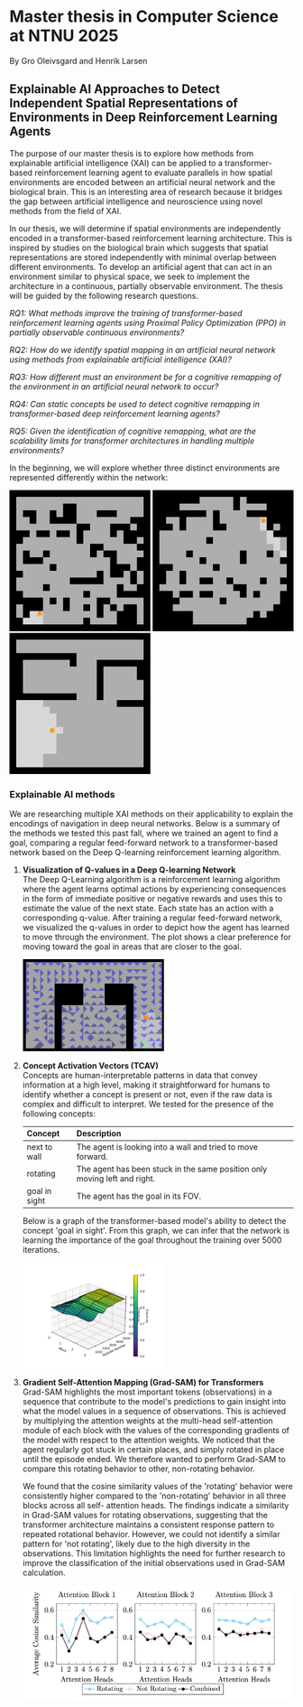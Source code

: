 # Master thesis in Computer Science at NTNU 2025
By Gro Oleivsgard and Henrik Larsen


## Explainable AI Approaches to Detect Independent Spatial Representations of Environments in Deep Reinforcement Learning Agents

The purpose of our master thesis is to explore how methods from explainable artificial intelligence (XAI) can be applied to a transformer-based reinforcement learning agent to evaluate parallels in how spatial environments are encoded between an artificial neural network and the biological brain. This is an interesting area of research because it bridges the gap between artificial intelligence and neuroscience using novel methods from the field of XAI.

In our thesis, we will determine if spatial environments are independently encoded in a transformer-based reinforcement learning architecture. This is inspired by studies on the biological brain which suggests that spatial representations are stored independently with minimal overlap between different environments. To develop an artificial agent that can act in an environment similar to physical space, we seek to implement the architecture in a continuous, partially observable environment. The thesis will be guided by the following research questions.

*RQ1: What methods improve the training of transformer-based reinforcement learning agents using Proximal Policy Optimization (PPO) in partially observable continuous environments?*

*RQ2: How do we identify spatial mapping in an artificial neural network using methods from explainable artificial intelligence (XAI)?*

*RQ3: How different must an environment be for a cognitive remapping of the environment in an artificial neural network to occur?*

*RQ4: Can static concepts be used to detect cognitive remapping in transformer-based deep reinforcement learning agents?*

*RQ5: Given the identification of cognitive remapping, what are the scalability limits for transformer architectures in handling multiple environments?*

In the beginning, we will explore whether three distinct environments are represented differently within the network:

<img src="agent/gifs/4100.gif" width="250px"> <img src="agent/gifs/4800.gif" width="250px"> <img src="agent/gifs/4900.gif" width="250px">

### Explainable AI methods

We are researching multiple XAI methods on their applicability to explain the encodings of navigation in deep neural networks. Below is a summary of the methods we tested this past fall, where we trained an agent to find a goal, comparing a regular feed-forward network to a transformer-based network based on the Deep Q-learning reinforcement learning algorithm.

1. **Visualization of Q-values in a Deep Q-learning Network**\
   The Deep Q-Learning algorithm is a reinforcement learning algorithm where the agent learns optimal actions by experiencing consequences in the form of immediate positive or        negative rewards and uses this to estimate the value of the next state. Each state has an action with a corresponding q-value. After training a regular feed-forward network, we    visualized the q-values in order to depict how the agent has learned to move through the environment. The plot shows a clear preference for moving toward the goal in areas that    are closer to the goal.
   
   <img src="xai/q-values/q-values-visualized.png" width="250px">

2. **Concept Activation Vectors (TCAV)**\
   Concepts are human-interpretable patterns in data that convey information at a high level, making it straightforward for humans to identify whether a concept is present or not,
   even if the raw data is complex and difficult to interpret. We tested for the presence of the following concepts:

   
   | Concept      | Description                                                                |
   |--------------|----------------------------------------------------------------------------|
   | next to wall | The agent is looking into a wall and tried to move forward.                |
   | rotating     | The agent has been stuck in the same position only moving left and right.  |
   | goal in sight| The agent has the goal in its FOV.                                         |


   Below is a graph of the transformer-based model's ability to detect the concept 'goal in sight'. From this graph, we can infer that the network is learning the importance of       the goal throughout the training over 5000 iterations.
   
   <img src="xai/cav/cav_goal_2.png" width="250px">
 
3. **Gradient Self-Attention Mapping (Grad-SAM) for Transformers**\
   Grad-SAM highlights the most important tokens (observations) in a sequence that contribute to the model's predictions to gain insight into what the model values in a sequence      of observations. This is achieved by multiplying the attention weights at the multi-head self-attention module of each block with the values of the corresponding gradients of      the model with respect to the attention weights. We noticed that the agent regularly got stuck in certain places, and simply rotated in place until the episode ended. We           therefore wanted to perform Grad-SAM to compare this rotating behavior to other, non-rotating behavior. 

   We found that the cosine similarity values of the 'rotating' behavior were consistently higher compared to the 'non-rotating' behavior in all three blocks across all self-         attention heads. The findings indicate a similarity in Grad-SAM values for rotating observations, suggesting that the transformer architecture maintains a consistent response      pattern to repeated rotational behavior. However, we could not identify a similar pattern for 'not rotating', likely due to the high diversity in the observations. This            limitation highlights the need for further research to improve the classification of the initial observations used in Grad-SAM calculation.

   <img src="xai/grad-sam/rotating.png" width="500px">

   
